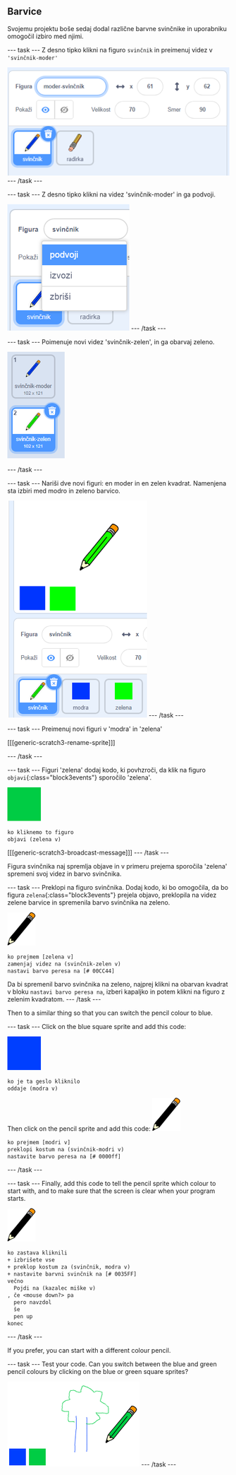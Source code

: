 ## Barvice

Svojemu projektu boše sedaj dodal različne barvne svinčnike in uporabniku omogočil izbiro med njimi.

\--- task \--- Z desno tipko klikni na figuro `svinčnik` in preimenuj videz v `'svinčnik-moder'`

![rename-pencil](images/rename-pencil.png) \--- /task \---

\--- task \--- Z desno tipko klikni na videz 'svinčnik-moder' in ga podvoji.

![screenshot](images/paint-blue-duplicate.png) \--- /task \---

\--- task \--- Poimenuje novi videz 'svinčnik-zelen', in ga obarvaj zeleno.

![screenshot](images/paint-pencil-green.png)

\--- /task \---

\--- task \--- Nariši dve novi figuri: en moder in en zelen kvadrat. Namenjena sta izbiri med modro in zeleno barvico.

![screenshot](images/paint-selectors.png) \--- /task \---

\--- task \--- Preimenuj novi figuri v 'modra' in 'zelena'

[[[generic-scratch3-rename-sprite]]]

\--- /task \---

\--- task \--- Figuri 'zelena' dodaj kodo, ki povhzroči, da klik na figuro `objavi`{:class="block3events"} sporočilo 'zelena'.

![green square](images/green_square.png)

```blocks3
ko kliknemo to figuro
objavi (zelena v)
```

[[[generic-scratch3-broadcast-message]]] \--- /task \---

Figura svinčnika naj spremlja objave in v primeru prejema sporočila 'zelena' spremeni svoj videz in barvo svinčnika.

\--- task \--- Preklopi na figuro svinčnika. Dodaj kodo, ki bo omogočila, da bo figura `zelena`{:class="block3events"} prejela objavo, preklopila na videz zelene barvice in spremenila barvo svinčnika na zeleno.

![pencil](images/pencil.png)

```blocks3
ko prejmem [zelena v]
zamenjaj videz na (svinčnik-zelen v)
nastavi barvo peresa na [# 00CC44]
```

Da bi spremenil barvo svinčnika na zeleno, najprej klikni na obarvan kvadrat v bloku `nastavi barvo peresa na`, izberi kapaljko in potem klikni na figuro z zelenim kvadratom. \--- /task \---

Then to a similar thing so that you can switch the pencil colour to blue.

\--- task \--- Click on the blue square sprite and add this code:

![blue_square](images/blue_square.png)

```blocks3
ko je ta geslo kliknilo
oddaje (modra v)
```

Then click on the pencil sprite and add this code: ![pencil](images/pencil.png)

```blocks3
ko prejmem [modri v]
preklopi kostum na (svinčnik-modri v)
nastavite barvo peresa na [# 0000ff]
```

\--- /task \---

\--- task \--- Finally, add this code to tell the pencil sprite which colour to start with, and to make sure that the screen is clear when your program starts.

![pencil](images/pencil.png)

```blocks3
ko zastava kliknili
+ izbrišete vse
+ preklop kostum za (svinčnik, modra v)
+ nastavite barvni svinčnik na [# 0035FF]
večno
  Pojdi na (kazalec miške v)
, če <mouse down?> pa
  pero navzdol
  še
  pen up
konec
```

\--- /task \---

If you prefer, you can start with a different colour pencil.

\--- task \--- Test your code. Can you switch between the blue and green pencil colours by clicking on the blue or green square sprites?

![screenshot](images/paint-pens-test.png) \--- /task \---